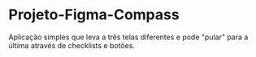 # Projeto-Figma-Compass
 Aplicação simples que leva a três telas diferentes e pode "pular" para a última através de checklists e botôes.
